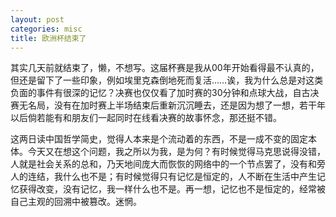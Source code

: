 ```yaml
---
layout: post
categories: misc
title: 欧洲杯结束了
---
```


其实几天前就结束了，懒，不想写。这届杯赛是我从00年开始看得最不认真的，但还是留下了一些印象，例如埃里克森倒地死而复活……诶，我为什么总是对这类负面的事件有很深的记忆？决赛也仅仅看了加时赛的30分钟和点球大战，自古决赛无名局，没有在加时赛上半场结束后重新沉沉睡去，还是因为想了一想，若干年以后倘若能有和朋友们一起同时在线看决赛的故事怀念，那还挺不错。

这两日读中国哲学简史，觉得人本来是个流动着的东西，不是一成不变的固定本体。今天又在想这个问题，我之所以为我，是为何？有时候觉得马克思说得没错，人就是社会关系的总和，乃天地间庞大而恢恢的网络中的一个节点罢了，没有和旁人的连结，我什么也不是；有时候觉得只有记忆是恒定的，人不断在生活中产生记忆获得改变，没有记忆，我一样什么也不是。再一想，记忆也不是恒定的，经常被自己主观的回溯中被篡改。迷惘。
